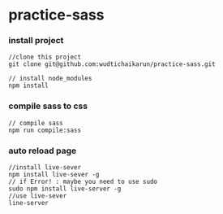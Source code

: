 # practice-sass

### install project
```
//clone this project
git clone git@github.com:wudtichaikarun/practice-sass.git

// install node_modules
npm install
```

### compile sass to css
```
// compile sass
npm run compile:sass
```

### auto reload page
```
//install live-sever
npm install live-sever -g
// if Error! : maybe you need to use sudo
sudo npm install live-server -g
//use live-sever
line-server
```
